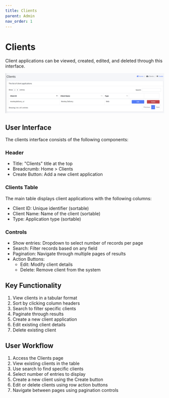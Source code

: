 ```yaml
---
title: Clients
parent: Admin
nav_order: 1
---
```


# Clients

Client applications can be viewed, created, edited, and deleted through this interface.

<img src="../images/AdminClients.png" alt="Clients" width="600"/>

## User Interface
The clients interface consists of the following components:

### Header
- Title: "Clients" title at the top
- Breadcrumb: Home > Clients
- Create Button: Add a new client application

### Clients Table
The main table displays client applications with the following columns:
- Client ID: Unique identifier (sortable)
- Client Name: Name of the client (sortable)
- Type: Application type (sortable)

### Controls
- Show entries: Dropdown to select number of records per page
- Search: Filter records based on any field
- Pagination: Navigate through multiple pages of results
- Action Buttons: 
  - Edit: Modify client details
  - Delete: Remove client from the system

## Key Functionality
1. View clients in a tabular format
2. Sort by clicking column headers
3. Search to filter specific clients
4. Paginate through results
5. Create a new client application
6. Edit existing client details
7. Delete existing client

## User Workflow
1. Access the Clients page
2. View existing clients in the table
3. Use search to find specific clients
4. Select number of entries to display
5. Create a new client using the Create button
6. Edit or delete clients using row action buttons
7. Navigate between pages using pagination controls
